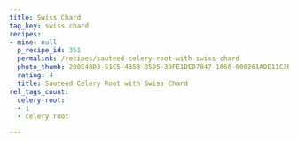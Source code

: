 ```yaml
---
title: Swiss Chard
tag_key: swiss chard
recipes:
- mine: null
  p_recipe_id: 351
  permalink: /recipes/sauteed-celery-root-with-swiss-chard
  photo_thumb: 200E48D3-51C5-4358-85D5-3DFE1DED7847-1060-000261ADE11C3B43.jpg
  rating: 4
  title: Sauteed Celery Root with Swiss Chard
rel_tags_count:
  celery-root:
  - 1
  - celery root

---
```

